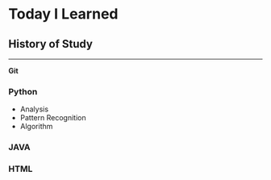 # Today I Learned

## History of Study

---

**Git**

### Python

- Analysis
- Pattern Recognition
- Algorithm

### JAVA

### HTML







